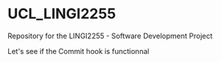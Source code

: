 UCL_LINGI2255
=============

Repository for the LINGI2255 - Software Development Project

Let's see if the Commit hook is functionnal 
